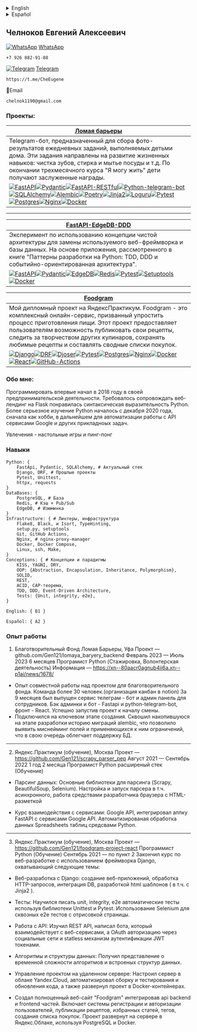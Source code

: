 <details>
  <summary>English</summary>

## Chelnokov Evgeny
[![WhatsApp][WhatsApp-badge]][WhatsApp-url] [WhatsApp](https://wa.me/qr/L5UWXBK4PVP5N1)
```
+7 926 882-91-88
```

[![Telegram][Telegram-badge]][Telegram-url] [Telegram](https://t.me/CheEugene)
```
https://t.me/CheEugene
```

:email:Email
```
chelnok1190@gmail.com
```

### Projects: <!-- [![][-badge]][-url] -->

| [Romper barreras](https://github.com/Gen121/lomaya_baryery_backend) |
|-------------|
| Telegram bot designed to collect photo results of daily tasks performed by children at home. These tasks are aimed at developing life skills: brushing teeth, doing laundry and washing dishes, etc. At the end of the three-month "I Can Live" course, children receive well-deserved awards.
 [![FastAPI][FastAPI-badge]][FastAPI-url][![Pydantic][Pydantic-badge]][Pydantic-url][![FastAPI-RESTful][FastAPI-RESTful-badge]][FastAPI-RESTful-url][![Python-telegram-bot][Python-telegram-bot-badge]][Python-telegram-bot-url][![SQLAlchemy][SQLAlchemy-badge]][SQLAlchemy-url][![Alembic][Alembic-badge]][Alembic-url][![Poetry][Poetry-badge]][Poetry-url][![Jinja2][Jinja2-badge]][Jinja2-url][![Loguru][Loguru-badge]][Loguru-url][![Pytest][Pytest-badge]][Pytest-url][![Postgres][Postgres-badge]][Postgres-url][![Nginx][Nginx-badge]][Nginx-url][![Docker][Docker-badge]][Docker-url]|
---

| [FastAPI-EdgeDB-DDD](https://github.com/Gen121/Fastapi-EdgeDB-DDD) |
|-------------|
| An experiment in using the concept of clean architecture to replace the web framework and database in use. Based on the application discussed in the book "Python Development Patterns: TDD, DDD and Event-Driven Architecture".
[![FastAPI][FastAPI-badge]][FastAPI-url][![Pydantic][Pydantic-badge]][Pydantic-url][![EdgeDB][EdgeDB-badge]][EdgeDB-url][![Redis][Redis-badge]][Redis-url][![Pytest][Pytest-badge]][Pytest-url][![Setuptools][Setuptools-badge]][Setuptools-url][![Docker][Docker-badge]][Docker-url]|

| [Foodgram](https://github.com/Gen121/foodgram-project-react) |
|-------------|
| My diploma project on YandexPractice. Foodgram is a comprehensive online service designed to simplify the process of cooking. This project gives users the opportunity to publish their recipes, follow the creativity of other cooks, save their favorite recipes and make consolidated shopping lists.
[![Django][Django-badge]][Django-url][![DRF][DRF-badge]][DRF-url][![Djoser][Djoser-badge]][Djoser-url][![Pytest][Pytest-badge]][Pytest-url][![Postgres][Postgres-badge]][Postgres-url][![Nginx][Nginx-badge]][Nginx-url][![Docker][Docker-badge]][Docker-url][![React][React-badge]][React-url][![GitHub-Actions][GitHub-Actions-badge]][GitHub-Actions-url]|


### About Me:
Started programming for the first time in 2018 in my entrepreneurial endeavors. Was required to maintain a weblending in Flask liked the syntactic expressiveness of Python.
More serious study of Python began in December 2020, first as a hobby, later to automate work with Google API services and other applied tasks.

Hobbies - board games and ping pong.

### Skills
```
Python: {
    FastApi, Pydantic, SQLAlchemy, # Actual stack
    Django, DRF, ### Past projects
    Pytest, Unittest,
    httpx, requests
}
DataBases: {
    PostgreSQL, # Database
    Redis, # Cache + Pub/Sub
    EdgeDB, # Raisin
}
Infrastructure: { # Linters, Infrastructure
    Flake8, Black, and Isort, TypeHinting,
    setup.py, setuptools
    Git, GitHub Actions,
    Nginx, # nginx-proxy-manager
    Docker, Docker Compose,
    Linux, ssh, Make,
}
Conceptions: { # Concepts and paradigms
    KISS, YAGNI, DRY,
    OOP: { # Abstraction, Encapsulation, Inheritance, Polymorphism},
    SOLID,
    REST,
    ACID, CAP Theorem,
    TDD, DDD, Event-Driven Architecture,
    Tests: {Unit, integrity, e2e},
}

English: { B1 }

Español: { A2 }
```

### Work Experience
1. Charitable Foundation Breaking Barriers, Ufa. 
Project - github.com/Gen121/lomaya_baryery_backend
February 2023 - July 2023 6 months
Python Programmer (Internship, Volunteering)
Information - https://xn--80aacr0agnub4ii6a.xn--p1ai/news/1678/

- Experience of working in collaboration on a project for a charitable foundation. Team of more than 30 people.(organization of kanban in notion) For 9 months was released telegram service - bot and admin panel for employees. Back admin panel and bot - Fastapi and python-telegram-bot, front end - React. Successfully launched the project by the start of the shift.
- Plugged in at a key stage of creation. Squashed the alembic migration history accumulated during the development phase, which revealed the misnaming of fields and the constraints applied to them, which in turn makes it easier to maintain the database.


---

2. Yandex.Praktikum (training), Moscow
Project - https://github.com/Gen121/scrapy_parser_pep
August 2021 - September 2022 1 year 2 months
Python Extended Stack Programmer (Training)

- Data parsing: Basic parsing libraries (Scrapy, BeautifulSoup, Selenium). Setting up and running a parser, including asynchronous parser, working with HTML markup using browser developer tools

- Interaction with services: Google API, integrated FastAPI appku with Google API services. Automated processing of Spreadsheets table data with Python tools.
---

3. Yandex.Praktikum (training), Moscow.
Project - https://github.com/Gen121/foodgram-project-react
Python Programmer (Training)
September 2021 - to point 2 Completed a course on web development using Django framework, covering the following topics:

- Web development with Django: creating web applications, handling HTTP requests, DB integration, html template development ( including c Jinja2 ).

- Tests: Learned to write unit, integrity, e2e automated tests using Unittest and Pytest libraries. Using Selenium for end-to-end e2e tests with page rendering.

- Working with APIs: Learned REST API, wrote a bot that interacts with web services, and OAuth authorization through social networks and statless authentication mechanism JWT tokens.

- Algorithms and Data Structures: Gained an understanding of the time complexity of algorithms and embedded data structures.

- Project management on a remote server: Configured a server in Yandex.Cloud, automated building and testing and code updates, and deployed the project in Docker containers.

- Created a full-fledged website "Foodgram" integrating api backend and frontend parts. Includes user registration and authorization systems, publication of recipes, favorite articles, tags, creation of shopping list. The project is deployed on a server in Yandex.Cloud using PostgreSQL and Docker.

</details>


<details>
  <summary>Español</summary>

## Chelnokov Eugeny
[![WhatsApp][WhatsApp-badge]][WhatsApp-url] [WhatsApp](https://wa.me/qr/L5UWXBK4PVP5N1)
```
+7 926 882-91-88
```

[![Telegram][Telegram-badge]][Telegram-url] [Telegram](https://t.me/CheEugene)
```
https://t.me/CheEugene
```

:email: Correo electrónico
```
chelnok1190@gmail.com
```
### Proyectos: <!-- [![][-badge]][-url] -->

| [Romper barreras](https://github.com/Gen121/lomaya_baryery_backend) |
|-------------|
| Telegram-bot diseñado para recoger los resultados fotográficos de las tareas diarias que realizan los niños en casa. Estas tareas están destinadas a desarrollar habilidades para la vida: cepillarse los dientes, lavar y fregar los platos, etc. Al final del curso "Puedo vivir", de tres meses de duración, los niños reciben merecidas recompensas.
 [![FastAPI][FastAPI-badge]][FastAPI-url][![Pydantic][Pydantic-badge]][Pydantic-url][![FastAPI-RESTful][FastAPI-RESTful-badge]][FastAPI-RESTful-url][![Python-telegram-bot][Python-telegram-bot-badge]][Python-telegram-bot-url][![SQLAlchemy][SQLAlchemy-badge]][SQLAlchemy-url][![Alembic][Alembic-badge]][Alembic-url][![Poetry][Poetry-badge]][Poetry-url][![Jinja2][Jinja2-badge]][Jinja2-url][![Loguru][Loguru-badge]][Loguru-url][![Pytest][Pytest-badge]][Pytest-url][![Postgres][Postgres-badge]][Postgres-url][![Nginx][Nginx-badge]][Nginx-url][![Docker][Docker-badge]][Docker-url]|
---

| [FastAPI-EdgeDB-DDD](https://github.com/Gen121/Fastapi-EdgeDB-DDD) |
|-------------|
| Un experimento en el uso del concepto de arquitectura limpia para reemplazar el framework web y la base de datos en uso. Basado en la aplicación tratada en el libro "Python Development Patterns: TDD, DDD and Event-Driven Architecture".
[![FastAPI][FastAPI-badge]][FastAPI-url][![Pydantic][Pydantic-badge]][Pydantic-url][![EdgeDB][EdgeDB-badge]][EdgeDB-url][![Redis][Redis-badge]][Redis-url][![Pytest][Pytest-badge]][Pytest-url][![Setuptools][Setuptools-badge]][Setuptools-url][![Docker][Docker-badge]][Docker-url]|


| [Foodgram](https://github.com/Gen121/foodgram-project-react) |
|-------------|
| Mi proyecto de fin de estudios en YandexPractice. Foodgram es un completo servicio en línea diseñado para simplificar el proceso de cocinar. Este proyecto ofrece a los usuarios la posibilidad de publicar sus recetas, seguir la creatividad de otros cocineros, guardar sus recetas favoritas y hacer listas de la compra consolidadas.
[![Django][Django-badge]][Django-url][![DRF][DRF-badge]][DRF-url][![Djoser][Djoser-badge]][Djoser-url][![Pytest][Pytest-badge]][Pytest-url][![Postgres][Postgres-badge]][Postgres-url][![Nginx][Nginx-badge]][Nginx-url][![Docker][Docker-badge]][Docker-url][![React][React-badge]][React-url][![GitHub-Actions][GitHub-Actions-badge]][GitHub-Actions-url]|


### About Me:
Comencé a programar por primera vez en 2018 en mi emprendimiento. Se requería mantener un weblending en Flask me gustó la expresividad sintáctica de Python.
Estudio más serio de Python comenzó en diciembre de 2020, primero como un hobby, más tarde para automatizar el trabajo con los servicios de Google API y otras tareas aplicadas.

Aficiones - juegos de mesa y ping pong.

### Habilidades
```
Python: {
    FastApi, Pydantic, SQLAlchemy, ## Pila actual
    Django, DRF, ### Proyectos anteriores
    Pytest, Unittest,
    httpx, requests
}
Bases de datos: {
    PostgreSQL, # Base de datos
    Redis, # Caché + Pub/Sub
    EdgeDB, # Raisin
}
Infraestructura: { # Linters, Infraestructura
    Flake8, Black, e Isort, TypeHinting,
    setup.py, setuptools
    Git, GitHub Acciones,
    Nginx, # nginx-proxy-manager
    Docker, Docker Compose,
    Linux, ssh, Make,
}
Conceptos: { # Conceptos y paradigmas
    BESO, YAGNI, SECO,
    POO: { # Abstracción, Encapsulación, Herencia, Polimorfismo},
    SOLID,
    REST,
    ACID, Teorema CAP,
    TDD, DDD, Arquitectura dirigida por eventos,
    Pruebas: {Unidad, integridad, e2e},
}

English: { B1 }

Español: { A2 }
```

### Experiencia laboral
1. Fundación benéfica Rompiendo Barreras, Ufa. 
Proyecto - github.com/Gen121/lomaya_baryery_backend
Febrero 2023 - Julio 2023 6 meses
Programador Python (Prácticas, Voluntariado)
Información - https://xn--80aacr0agnub4ii6a.xn--p1ai/news/1678/

- Experiencia de trabajo conjunto en un proyecto para un fondo de caridad. Equipo de más de 30 personas.(organización de kanban en noción) Durante 9 meses fue lanzado servicio telegrama - bot y panel de administración para los empleados. Panel de administración y bot - Fastapi y python-telegram-bot, front-end - React. Lanzado con éxito el proyecto por el inicio del turno.
- Conectado en una etapa clave de la creación. Aplastado el historial de migración de almbic acumulado durante la fase de desarrollo, que reveló la denominación errónea de los campos y las restricciones aplicadas a ellos, lo que a su vez facilita el mantenimiento de la base de datos.
---

2. Yandex.Praktikum (formación), Moscú
Proyecto - https://github.com/Gen121/scrapy_parser_pep
Agosto 2021 - Septiembre 2022 1 año 2 meses
Programador Python Extended Stack (Formación)

- Análisis de datos: Bibliotecas básicas de análisis (Scrapy, BeautifulSoup, Selenium). Configuración y ejecución de un analizador sintáctico, incluido analizador asíncrono, trabajo con marcado HTML utilizando herramientas de desarrollador de navegador.

- Curso de interacción con los servicios: Google API, integrado FastAPI appku con los servicios de Google API. Procesamiento automatizado de datos de tablas de hojas de cálculo con herramientas de Python.
---

3. Yandex.Praktikum (formación), Moscú.
Proyecto - https://github.com/Gen121/foodgram-project-react
Programador Python (Formación)
Septiembre 2021 - al punto 2 Completado un curso sobre desarrollo web utilizando Django framework, que abarca los siguientes temas:

- Desarrollo web con Django: creación de aplicaciones web, manejo de peticiones HTTP, integración DB, desarrollo de plantillas html ( incluyendo c Jinja2).

- Pruebas: Aprender a escribir pruebas automatizadas unitarias, de integridad y e2e utilizando las librerías Unittest y Pytest. Uso de Selenium para pruebas e2e de extremo a extremo con renderizado de páginas.

- Trabajo con APIs: Aprendí REST API, escribí un bot que interactúa con servicios web, y autorización OAuth a través de redes sociales y mecanismo de autenticación sin estado JWT tokens.

- Algoritmos y estructuras de datos: Comprensión de la complejidad temporal de los algoritmos y las estructuras de datos integradas.

- Gestión de proyectos en un servidor remoto: Configuración de un servidor en Yandex.Cloud, construcción y pruebas automatizadas y actualizaciones de código, y despliegue del proyecto en contenedores Docker.

- Creación de un sitio web completo "Foodgram" integrando partes de backend y frontend api. Incluye sistemas de registro y autorización de usuarios, publicación de recetas, artículos favoritos, etiquetas, creación de listas de la compra. El proyecto está desplegado en un servidor en Yandex.Cloud usando PostgreSQL y Docker.

</details>


## Челноков Евгений Алексеевич
[![WhatsApp][WhatsApp-badge]][WhatsApp-url] [WhatsApp](https://wa.me/qr/L5UWXBK4PVP5N1)
```
+7 926 882-91-88
```

[![Telegram][Telegram-badge]][Telegram-url] [Telegram](https://t.me/CheEugene)
```
https://t.me/CheEugene
```

:email:Email
```
chelnok1190@gmail.com
```
### Проекты: <!-- [![][-badge]][-url] -->

| [Ломая барьеры](https://github.com/Gen121/lomaya_baryery_backend) |
|-------------|
| Telegram-бот, предназначенный для сбора фото-результатов ежедневных заданий, выполняемых детьми дома. Эти задания направлены на развитие жизненных навыков: чистка зубов, стирка и мытье посуды и т.д. По окончании трехмесячного курса "Я могу жить" дети получают заслуженные награды.
 [![FastAPI][FastAPI-badge]][FastAPI-url][![Pydantic][Pydantic-badge]][Pydantic-url][![FastAPI-RESTful][FastAPI-RESTful-badge]][FastAPI-RESTful-url][![Python-telegram-bot][Python-telegram-bot-badge]][Python-telegram-bot-url][![SQLAlchemy][SQLAlchemy-badge]][SQLAlchemy-url][![Alembic][Alembic-badge]][Alembic-url][![Poetry][Poetry-badge]][Poetry-url][![Jinja2][Jinja2-badge]][Jinja2-url][![Loguru][Loguru-badge]][Loguru-url][![Pytest][Pytest-badge]][Pytest-url][![Postgres][Postgres-badge]][Postgres-url][![Nginx][Nginx-badge]][Nginx-url][![Docker][Docker-badge]][Docker-url]|
---

| [FastAPI-EdgeDB-DDD](https://github.com/Gen121/Fastapi-EdgeDB-DDD) |
|-------------|
| Эксперимент по использованию концепции чистой архитектуры для замены используемого веб-фреймворка и базы данных. На основе приложения, рассмотренного в книге "Паттерны разработки на Python: TDD, DDD и событийно-ориентированная архитектура".
[![FastAPI][FastAPI-badge]][FastAPI-url][![Pydantic][Pydantic-badge]][Pydantic-url][![EdgeDB][EdgeDB-badge]][EdgeDB-url][![Redis][Redis-badge]][Redis-url][![Pytest][Pytest-badge]][Pytest-url][![Setuptools][Setuptools-badge]][Setuptools-url][![Docker][Docker-badge]][Docker-url]|

| [Foodgram](https://github.com/Gen121/foodgram-project-react) |
|-------------|
| Мой дипломный проект на ЯндексПрактикум. Foodgram - это комплексный онлайн-сервис, призванный упростить процесс приготовления пищи. Этот проект предоставляет пользователям возможность публиковать свои рецепты, следить за творчеством других кулинаров, сохранять любимые рецепты и составлять сводные списки покупок.
[![Django][Django-badge]][Django-url][![DRF][DRF-badge]][DRF-url][![Djoser][Djoser-badge]][Djoser-url][![Pytest][Pytest-badge]][Pytest-url][![Postgres][Postgres-badge]][Postgres-url][![Nginx][Nginx-badge]][Nginx-url][![Docker][Docker-badge]][Docker-url][![React][React-badge]][React-url][![GitHub-Actions][GitHub-Actions-badge]][GitHub-Actions-url]|


### Обо мне:
Программировать впервые начал в 2018 году в своей предпринимательской деятельности. Требовалось сопровождать веб-лендинг на Flask понравилась синтаксическая выразительность Python.
Более серьезное изучение Python началось с декабря 2020 года, сначала как хобби, в дальнейшем для автоматизации работы с API сервисами Google и других прикладноых задач.

Увлечения - настольные игры и пинг-понг

### Навыки
```
Python: {
    FastApi, Pydantic, SQLAlchemy, # Актуальный стек
    Django, DRF, # Прошлые проекты
    Pytest, Unittest,
    httpx, requests
}
DataBases: {
    PostgreSQL, # База
    Redis, # Кэш + Pub/Sub
    EdgeDB, # Изюминка
}
Infrastructure: { # Линтеры, инфраструктура
    Flake8, Black, и Isort, TypeHinting,
    setup.py, setuptools
    Git, GitHub Actions,
    Nginx, # nginx-proxy-manager
    Docker, Docker Compose,
    Linux, ssh, Make,
}
Conceptions: { # Концепции и парадигмы
    KISS, YAGNI, DRY,
    OOP: {Abstraction, Encapsulation, Inheritance, Polymorphism},
    SOLID,
    REST,
    ACID, CAP-теорема,
    TDD, DDD, Event-Driven Architecture,
    Tests: {Unit, integrity, e2e},
}

English: { B1 }

Español: { A2 }
```

### Опыт работы
1. Благотворительный Фонд Ломая Барьеры, Уфа 
Проект — github.com/Gen121/lomaya_baryery_backend
Февраль 2023 — Июль 2023 6 месяцев
Програмист Python (Стажировка, Волонтерская деятельность)
Информация — https://xn--80aacr0agnub4ii6a.xn--p1ai/news/1678/

- Опыт совместной работы над проектом для благотворительного фонда. Команда более 30 человек.(организация канбан в notion) За 9 месяцев был выпущен сервис телеграм - бот и админ панель для сотрудников. Бэк админки и бот - Fastapi и python-telegram-bot, фронт - React. Успешно запустив проект к началу смены.
- Подключился на ключевом этапе создания. Сквошил накопившуюся на этапе разработки историю миграций alembic, что позволило выявить миснейминг полей и применяющихся к ним ограничений, что в свою очередь облегчает поддержку БД.
---

2. Яндекс.Практикум (обучение), Москва
Проект — https://github.com/Gen121/scrapy_parser_pep
Август 2021 — Сентябрь 2022 1 год 2 месяца
Програмист Python расширеный стек (Обучение)

- Парсинг данных: Основные библиотеки для парсинга (Scrapy, BeautifulSoup, Selenium). Настройка и запуск парсера в т.ч. асинхронного, работа средствами разработчика браузера с HTML-разметкой

- Курс взаимодействия с сервисами: Google API, интегрировал аппку FastAPI с сервисами Google API. Автоматизированая обработка данных Spreadsheets таблиц средсвами Python.
---

3. Яндекс.Практикум (обучение), Москва
Проект — https://github.com/Gen121/foodgram-project-react
Программист Python (Обучение)
Сентябрь 2021 — по пункт 2 Закончил курс по веб-разработке с использованием фреймворка Django, охватывающий следующие темы:

- Веб-разработка с Django: создание веб-приложений, обработка HTTP-запросов, интеграция DB, разработкой html шаблонов ( в т.ч. c Jinja2 ).

- Тесты: Научился писать unit, integrity, e2e автоматические тесты используя библиотеки Unittest и Pytest. Использование Selenium для сквозных e2e тестов с отрисовкой страницы.

- Работа с API: Изучил REST API, написал бота, который взаимодействует с веб-сервисами, а OAuth авторизацию через социальные сети и statless механизм аутентификации JWT токенами.

- Алгоритмы и структуры данных: Получил представление о временной сложности алгоритмов и встроеных структур данных.

- Управление проектом на удаленном сервере: Настроил сервер в облаке Yandex.Cloud, автоматизировал сборку и тестирования и обновления кода, а также развернул проект в Docker-контейнерах.

- Создал полноценный веб-сайт "Foodgram" интегрировав api backend и frontend частей. Включает системы регистрации и авторизации пользователей, публикации рецептов, избранных статей, тегов, создания списка покупок. Проект развернут на сервере в Яндекс.Облаке, используя PostgreSQL и Docker.

<!-- MARKDOWN LINKS & BADGES  [![][-badge]][-url]   -->

[FastAPI-url]: https://fastapi.tiangolo.com/
[FastAPI-badge]: https://img.shields.io/badge/FastAPI-005571?style=for-the-badge&logo=fastapi

[Django-url]: https://www.django-rest-framework.org/
[Django-badge]: https://img.shields.io/badge/django-0c4b33?style=for-the-badge&logo=django&logoColor=ffffff

[DRF-url]: https://www.djangoproject.com/
[DRF-badge]: https://img.shields.io/badge/Django%20REST%20framework-2c2c2c?style=for-the-badge&logo=django&logoColor=900202

[Djoser-url]: https://github.com/sunscrapers/djoser
[Djoser-badge]: https://img.shields.io/badge/Djoser-2c2c2c?style=for-the-badge&logo=django&logoColor=900202

[Python-telegram-bot-url]: https://github.com/python-telegram-bot/python-telegram-bot
[Python-telegram-bot-badge]: https://img.shields.io/badge/python--telegram--bot-2CA5E0?style=for-the-badge&logo=python

[Postgres-url]: https://www.postgresql.org/
[Postgres-badge]: https://img.shields.io/badge/postgres-%23316192.svg?style=for-the-badge&logo=postgresql&logoColor=white

[Nginx-url]: https://nginx.org
[Nginx-badge]: https://img.shields.io/badge/nginx-%23009639.svg?style=for-the-badge&logo=nginx&logoColor=white

[Redis-url]: https://redis.com/
[Redis-badge]: https://img.shields.io/badge/redis-%23DD0031.svg?style=for-the-badge&logo=redis&logoColor=white

[SQLAlchemy-url]: https://sqlalchemy.org/
[SQLAlchemy-badge]: https://img.shields.io/badge/sqlalchemy-778877?style=for-the-badge&logo=python&logoColor=d71f00

[Alembic-url]: https://sqlalchemy.org/
[Alembic-badge]: https://img.shields.io/badge/alembic-778877?style=for-the-badge&logo=python&logoColor=d71f00

[WhatsApp-url]: https://wa.me/qr/L5UWXBK4PVP5N1
[WhatsApp-badge]: https://img.shields.io/badge/WhatsApp-25D366?style=for-the-badge&logo=whatsapp&logoColor=white

[Telegram-url]: https://https://t.me/CheEugene
[Telegram-badge]: https://img.shields.io/badge/Telegram-2CA5E0?style=for-the-badge&logo=telegram&logoColor=white

[Docker-url]: https://www.docker.com/
[Docker-badge]: https://img.shields.io/badge/docker-%230db7ed.svg?style=for-the-badge&logo=docker&logoColor=white

[GitHub-Actions-url]: https://github.com/features/actions
[GitHub-Actions-badge]: https://img.shields.io/badge/github%20actions-%232671E5.svg?style=for-the-badge&logo=githubactions&logoColor=white

[Poetry-url]: https://python-poetry.org/
[Poetry-badge]: https://img.shields.io/badge/Poetry-5a7db3?style=for-the-badge&logo=python&logoColor=00c9f6

[FastAPI-RESTful-url]: https://fastapi-restful.netlify.app/
[FastAPI-RESTful-badge]: https://img.shields.io/badge/FastAPI%20RESTful-4cae4f?style=for-the-badge&logo=fastapi&logoColor=white

[Jinja2-url]: https://pypi.org/project/Jinja2/
[Jinja2-badge]: https://img.shields.io/badge/Jinja2-373737?style=for-the-badge&logo=python&logoColor=a81b1b

[Loguru-url]: https://github.com/Delgan/loguru
[Loguru-badge]: https://img.shields.io/badge/Loguru-333333?style=for-the-badge&logo=python&logoColor=f99e2b

[EdgeDB-url]: https://www.edgedb.com/
[EdgeDB-badge]: https://img.shields.io/badge/EdgeDB-0CCB93?style=for-the-badge

[Pydantic-url]: https://docs.pydantic.dev/latest/
[Pydantic-badge]: https://img.shields.io/badge/pydantic-e92063?style=for-the-badge&logo=python&logoColor=ffffff


[Pytest-url]: https://docs.pytest.org/en/7.4.x/
[Pytest-badge]: https://img.shields.io/badge/pytest-696969?style=for-the-badge&logo=python&logoColor=6fc8ee

[Setuptools-url]: https://github.com/pypa/setuptools
[Setuptools-badge]: https://img.shields.io/badge/setuptools-6a6a6a?style=for-the-badge&logo=python&logoColor=ffe244

[React-url]: https://react.dev/
[React-badge]: https://img.shields.io/badge/react-%2320232a.svg?style=for-the-badge&logo=react&logoColor=%2361DAFB

[Scrapy-url]: https://scrapy.org/
[Scrapy-badge]: https://img.shields.io/badge/Scrapy-60a839?style=for-the-badge&logo=python&logoColor=d1d2d3
